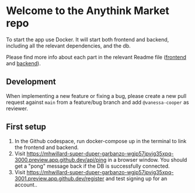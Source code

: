# Welcome to the Anythink Market repo

To start the app use Docker. It will start both frontend and backend, including all the relevant dependencies, and the db.

Please find more info about each part in the relevant Readme file ([frontend](frontend/readme.md) and [backend](backend/README.md)).

## Development

When implementing a new feature or fixing a bug, please create a new pull request against `main` from a feature/bug branch and add `@vanessa-cooper` as reviewer.

## First setup

1. In the Github codespace, run docker-compose up in the terminal to link the frontend and backend.
2. Visit https://mhwillard-super-duper-garbanzo-wgjp57jpvjg35xpq-3000.preview.app.github.dev/api/ping in a browser window. You should get a "pong" message back if the DB is successfully connected.
3. Visit https://mhwillard-super-duper-garbanzo-wgjp57jpvjg35xpq-3001.preview.app.github.dev/register and test signing up for an account..